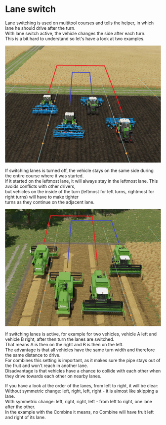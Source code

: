 # Lane switch  
Lane switching is used on multitool courses and tells the helper, in which lane he should drive after the turn.  
With lane switch active, the vehicle changes the side after each turn.  
This is a bit hard to understand so let's have a look at two examples.  


![Image](../assets/images/regularchange_0_0_1020_765.png)

  
If switching lanes is turned off, the vehicle stays on the same side during the entire course where it was started.  
If it started on the leftmost lane, it will always stay in the leftmost lane. This avoids conflicts with other drivers,  
but vehicles on the inside of the turn (leftmost for left turns, rightmost for right turns) will have to make tighter  
turns as they continue on the adjacent lane.  


![Image](../assets/images/symetricchange_0_0_1020_765.png)

  
If switching lanes is active, for example for two vehicles, vehicle A left and vehicle B right, after then turn the lanes are switched.  
That means A is then on the right and B is then on the left.  
The advantage is that all vehicles have the same turn width and therefore the same distance to drive.  
For combines this setting is important, as it makes sure the pipe stays out of the fruit and won't reach in another lane.  
Disadvantage is that vehicles have a chance to collide with each other when they drive towards each other on nearby lanes.  
  
If you have a look at the order of the lanes, from left to right, it will be clear:  
Without symmetric change: left, right, left, right - it is almost like skipping a lane.  
With symmetric change: left, right, right, left - from left to right, one lane after the other.  
In the example with the Combine it means, no Combine will have fruit left and right of its lane.  


